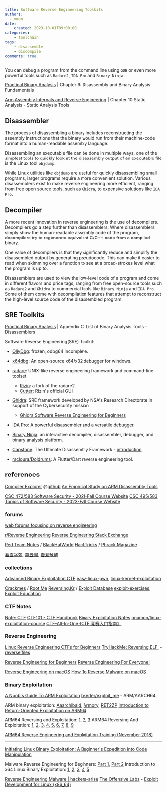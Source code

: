 ```yaml
---
title: Software Reverse Engineering Toolkits
authors:
  - xman
date:
    created: 2023-10-01T09:00:00
categories:
    - toolchain
tags:
    - disassemble
    - discompile
comments: true
---
```


You can debug a program from the command line using `GDB` or even more powerful tools such as `Radare2`, `IDA Pro` and `Binary Ninja`.

<!-- more -->

[Practical Binary Analysis](https://www.amazon.com/Practical-Binary-Analysis-Instrumentation-Disassembly/dp/1593279124) | Chapter 6: Disassembly and Binary Analysis Fundamentals

[Arm Assembly Internals and Reverse Engineering](https://www.amazon.com/Blue-Fox-Assembly-Internals-Analysis/dp/1119745306) | Chapter 10 Static Analysis - Static Analysis Tools

## Disassembler

The process of disassembling a binary includes reconstructing the assembly instructions that the binary would run from their machine-code format into a human-readable assembly language.

Disassembling an executable file can be done in multiple ways, one of the simplest tools to quickly look at the disassembly output of an executable file is the Linux tool `objdump`.

While Linux utilities like `objdump` are useful for quickly disassembling small programs, larger programs require a more convenient solution. Various disassemblers exist to make reverse engineering more efficient, ranging from free open source tools, such as `Ghidra`, to expensive solutions like `IDA Pro`.

## Decompiler

A more recent innovation in reverse engineering is the use of decompilers. Decompilers go a step further than disassemblers. Where disassemblers simply show the human-readable assembly code of the program, decompilers try to regenerate equivalent C/C++ code from a compiled binary.

One value of decompilers is that they significantly reduce and simplify the disassembled output by generating pseudocode. This can make it easier to read when skimming over a function to see at a broad-strokes level what the program is up to.

Disassemblers are used to view the low-level code of a program and come in different flavors and price tags, ranging from free open-source tools such as `Radare2` and `Ghidra` to commercial tools like `Binary Ninja` and `IDA Pro`. Some of them come with decompilation features that attempt to reconstruct the high-level source code of the disassembled program.

## SRE Toolkits

[Practical Binary Analysis](https://www.amazon.com/Practical-Binary-Analysis-Instrumentation-Disassembly/dp/1593279124) | Appendix C: List of Binary Analysis Tools - Disassemblers

Software Reverse Engineering(SRE) Toolkit:

- [OllyDbg](https://www.ollydbg.de/): frozen, odbg64 incomplete.
- [x64dbg](https://x64dbg.com/): An open-source x64/x32 debugger for windows.

- [radare](https://www.radare.org/n/): UNIX-like reverse engineering framework and command-line toolset

    - [Rizin](https://rizin.re/): a fork of the radare2
    - [Cutter](https://cutter.re/): Rizin's official GUI

- [Ghidra](https://ghidra-sre.org/): SRE framework developed by NSA's Research Directorate in support of the Cybersecurity mission

    - [Ghidra Software Reverse Engineering for Beginners](https://www.amazon.com/Ghidra-Software-Reverse-Engineering-Beginners/dp/1800207972)

- [IDA Pro](https://hex-rays.com/ida-pro/): A powerful disassembler and a versatile debugger.
- [Binary Ninja](https://binary.ninja/): an interactive decompiler, disassembler, debugger, and binary analysis platform.

- [Capstone](https://www.capstone-engine.org/): The Ultimate Disassembly Framework - [introduction](https://www.blackhat.com/docs/us-14/materials/us-14-NguyenAnh-Capstone-Next-Generation-Disassembly-Framework.pdf)
- [rscloura/Doldrums](https://github.com/rscloura/Doldrums): A Flutter/Dart reverse engineering tool.

## references

[Compiler Explorer](https://gcc.godbolt.org/) @[github](https://github.com/compiler-explorer/compiler-explorer)
[An Empirical Study on ARM Disassembly Tools](https://www4.comp.polyu.edu.hk/~csxluo/ARM.pdf)

[CSC 472/583 Software Security - 2021-Fall Course Website](https://www.cs.wcupa.edu/schen/ss2021/)
[CSC 495/583 Topics of Software Security - 2023-Fall Course Website](https://www.cs.wcupa.edu/schen/ss2023/)

### forums

[web forums focusing on reverse engineering](https://www.quora.com/What-are-some-popular-web-forums-focusing-on-reverse-engineering)

[r/Reverse Engineering](https://www.reddit.com/r/ReverseEngineering/)
[Reverse Engineering Stack Exchange](https://reverseengineering.stackexchange.com/)

[Red Team Notes](https://www.ired.team/) / [BlackHatWorld](https://www.blackhatworld.com/tags/reverse-engineering/)
[HackTricks](https://book.hacktricks.xyz/) / [Phrack Magazine](http://phrack.org/issues/1/1.html)

[看雪学苑](https://www.kanxue.com/), [飘云阁](https://www.chinapyg.com/), [吾爱破解](https://www.52pojie.cn/)

### collections

[Advanced Binary Exploitation CTF](https://reverseengineering.stackexchange.com/questions/26764/advanced-binary-exploitation-ctf)
[easy-linux-pwn](https://github.com/xairy/easy-linux-pwn), [linux-kernel-exploitation](https://github.com/xairy/linux-kernel-exploitation)

[Crackmes](https://crackmes.one/) / [Root Me](https://www.root-me.org/?lang=en)
[Reversing.Kr](http://reversing.kr/) / [Exploit Database](https://www.exploit-db.com/)
[exploit-exercises](https://exploit-exercises.com/), [Exploit Education](https://exploit.education/)

### CTF Notes

[Note: CTF](https://fareedfauzi.gitbook.io/ctf-playbook)
[CTF101 - CTF Handbook](https://ctf101.org/)
[Binary Exploitation Notes](https://ir0nstone.gitbook.io/notes)
[nnamon/linux-exploitation-course](https://github.com/nnamon/linux-exploitation-course)
[CTF-All-In-One 《CTF 竞赛入门指南》](https://firmianay.gitbooks.io/ctf-all-in-one/)

### Reverse Engineering

[Linux Reverse Engineering CTFs for Beginners](https://osandamalith.com/2019/02/11/linux-reverse-engineering-ctfs-for-beginners/)
[TryHackMe: Reversing ELF.](https://medium.com/@xiosec/tryhackme-reversing-elf-60ab96969e41) - [reverselfiles](https://tryhackme.com/r/room/reverselfiles)

[Reverse Engineering for Beginners](https://beginners.re/)
[Reverse Engineering For Everyone!](https://0xinfection.github.io/reversing/)

[Reverse Engineering on macOS](https://gist.github.com/0xdevalias/256a8018473839695e8684e37da92c25)
[How To Reverse Malware on macOS](https://go.sentinelone.com/rs/327-MNM-087/images/reverse_mw_final_9.pdf)

### Binary Exploitation

[A Noob's Guide To ARM Exploitation](https://ad2001.gitbook.io/a-noobs-guide-to-arm-exploitation)
[bkerler/exploit_me](https://github.com/bkerler/exploit_me) - ARM/AARCH64

ARM binary exploitation: [Aaarchibald](https://medium.com/@chackal/arm-binary-exploitation-aaarchibald-writeup-dd4ae9cd8370), [Armory](https://medium.com/@chackal/arm-binary-exploitation-armory-writeup-e6468b18b068), [RET2ZP](https://medium.com/@chackal/ret2zp-arm-binary-exploitation-hola-armigo-writeup-77c4a673dd0b)
[Introduction to Return-Oriented Exploitation on ARM64](https://www.slideshare.net/slideshow/introduction-to-returnoriented-exploitation-on-arm64-billy-ellis/110144234)

ARM64 Reversing and Exploitation: [1](https://highaltitudehacks.com/2020/09/05/arm64-reversing-and-exploitation-part-1-arm-instruction-set-heap-overflow.html), [2](https://highaltitudehacks.com/2020/09/06/arm64-reversing-and-exploitation-part-2-use-after-free.html), [3](https://highaltitudehacks.com/2020/09/06/arm64-reversing-and-exploitation-part-3-a-simple-rop-chain.html)
ARM64 Reversing And Exploitation: [1](https://8ksec.io/arm64-reversing-and-exploitation-part-1-arm-instruction-set-simple-heap-overflow/), [2](https://8ksec.io/arm64-reversing-and-exploitation-part-2-use-after-free/), [3](https://8ksec.io/arm64-reversing-and-exploitation-part-3-a-simple-rop-chain/), [4](https://8ksec.io/arm64-reversing-and-exploitation-part-4-using-mprotect-to-bypass-nx-protection-8ksec-blogs/), [5](https://8ksec.io/arm64-reversing-and-exploitation-part-5-writing-shellcode-8ksec-blogs/), [6](https://8ksec.io/arm64-reversing-and-exploitation-part-6-exploiting-an-uninitialized-stack-variable-vulnerability/), [7](https://8ksec.io/arm64-reversing-and-exploitation-part-7-bypassing-aslr-and-nx/), [8](https://8ksec.io/arm64-reversing-and-exploitation-part-8-exploiting-an-integer-overflow-vulnerability/), [9](https://8ksec.io/arm64-reversing-and-exploitation-part-9-exploiting-an-off-by-one-overflow-vulnerability/)

[ARM64 Reverse Engineering and Exploitation Training (November 2018)](http://antid0te-sg.com/blog/18-11-12-arm64-reverse-engineering-exploitation-singapore.html)

---

[Initiating Linux Binary Exploitation: A Beginner's Expedition into Code Manipulation](https://www.kayssel.com/series/binary-exploitation/)

Malware Reverse Engineering for Beginners: [Part 1](https://intezer.com/blog/malware-analysis/malware-reverse-engineering-beginners/), [Part 2](https://intezer.com/blog/incident-response/malware-reverse-engineering-for-beginners-part-2/)
Introduction to x64 Linux Binary Exploitation: [1](https://valsamaras.medium.com/introduction-to-x64-linux-binary-exploitation-part-1-14ad4a27aeef), [2](https://valsamaras.medium.com/introduction-to-x64-binary-exploitation-part-2-return-into-libc-c325017f465), [3](https://valsamaras.medium.com/introduction-to-x64-linux-binary-exploitation-part-3-rop-chains-3cdcf17e8826), [4](https://valsamaras.medium.com/introduction-to-x64-linux-binary-exploitation-part-4-stack-canaries-e9b6dd2c3127), [5](https://valsamaras.medium.com/introduction-to-x64-linux-binary-exploitation-part-5-aslr-394d0dc8e4fb)

[Reverse Engineering Malware | hackers-arise](https://www.hackers-arise.com/reverse-engineering-malware)
[The Offensive Labs](https://www.theoffensivelabs.com/) - [Exploit Development for Linux (x86_64)](https://www.theoffensivelabs.com/courses/1189391/lectures/25930693)

